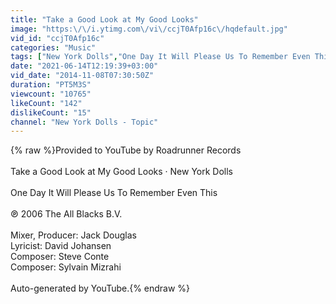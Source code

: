 ```yaml
---
title: "Take a Good Look at My Good Looks"
image: "https:\/\/i.ytimg.com\/vi\/ccjT0Afp16c\/hqdefault.jpg"
vid_id: "ccjT0Afp16c"
categories: "Music"
tags: ["New York Dolls","One Day It Will Please Us To Remember Even This","Take a Good Look at My Good Looks"]
date: "2021-06-14T12:19:39+03:00"
vid_date: "2014-11-08T07:30:50Z"
duration: "PT5M3S"
viewcount: "10765"
likeCount: "142"
dislikeCount: "15"
channel: "New York Dolls - Topic"
---
```

{% raw %}Provided to YouTube by Roadrunner Records<br /><br />Take a Good Look at My Good Looks · New York Dolls<br /><br />One Day It Will Please Us To Remember Even This<br /><br />℗ 2006 The All Blacks B.V.<br /><br />Mixer, Producer: Jack Douglas<br />Lyricist: David Johansen<br />Composer: Steve Conte<br />Composer: Sylvain Mizrahi<br /><br />Auto-generated by YouTube.{% endraw %}
